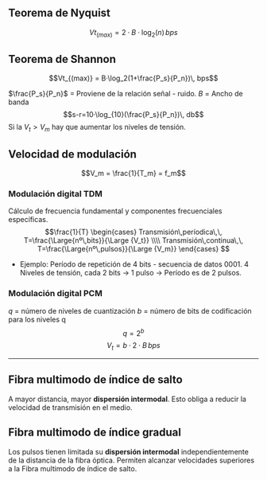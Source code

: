 ## Teorema de Nyquist
$$Vt_{(max)} = 2·B·\log_2(n)\, bps$$
## Teorema de Shannon
$$Vt_{(max)} = B·\log_2(1+\frac{P_s}{P_n})\, bps$$

$\frac{P_s}{P_n}$ = Proviene de la relación señal - ruido.
$B$ = Ancho de banda
$$s-r=10·\log_{10}(\frac{P_s}{P_n})\, db$$
Si la $V_t > V_m$ hay que aumentar los niveles de tensión.
## Velocidad de modulación

$$V_m = \frac{1}{T_m} = f_m$$
### Modulación digital TDM
Cálculo de frecuencia fundamental y componentes frecuenciales específicas. 
$$\frac{1}{T} \begin{cases} Transmisión\,períodica\,\, T=\frac{\Large{nº\,bits}}{\Large {V_t}} \\\\  Transmisión\,continua\,\, T=\frac{\Large{nº\,pulsos}}{\Large {V_m}} \end{cases} $$
- Ejemplo: 
Período de repetición de 4 bits - secuencia de datos 0001. 4 Niveles de tensión, cada 2 bits -> 1 pulso -> Período es de 2 pulsos.
### Modulación digital PCM
$q$ = número de niveles de cuantización 
$b$ = número de bits de codificación para los niveles q
$$q= 2^b$$
$$V_t = b·2·B\, bps$$



___

## Fibra multimodo de índice de salto 
A mayor distancia, mayor **dispersión intermodal**. Esto obliga a reducir la velocidad de transmisión en el medio.
## Fibra multimodo de índice gradual
Los pulsos tienen limitada su **dispersión intermodal** independientemente de la distancia de la fibra óptica.
Permiten alcanzar velocidades superiores a la Fibra multimodo de índice de salto. 

